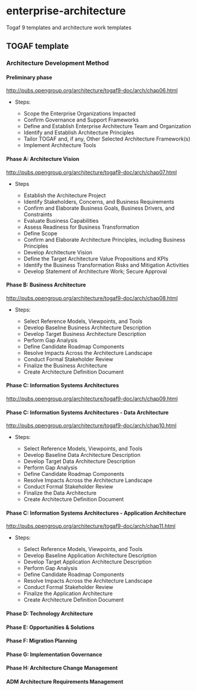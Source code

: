 # enterprise-architecture

Togaf 9 templates and architecture work templates

## TOGAF template
### Architecture Development Method
#### Preliminary phase

http://pubs.opengroup.org/architecture/togaf9-doc/arch/chap06.html

* Steps:

    * Scope the Enterprise Organizations Impacted
    * Confirm Governance and Support Frameworks
    * Define and Establish Enterprise Architecture Team and Organization
    * Identify and Establish Architecture Principles
    * Tailor TOGAF and, if any, Other Selected Architecture Framework(s)
    * Implement Architecture Tools

#### Phase A: Architecture Vision

http://pubs.opengroup.org/architecture/togaf9-doc/arch/chap07.html

* Steps

    * Establish the Architecture Project
    * Identify Stakeholders, Concerns, and Business Requirements
    * Confirm and Elaborate Business Goals, Business Drivers, and Constraints
    * Evaluate Business Capabilities
    * Assess Readiness for Business Transformation
    * Define Scope
    * Confirm and Elaborate Architecture Principles, including Business Principles
    * Develop Architecture Vision
    * Define the Target Architecture Value Propositions and KPIs
    * Identify the Business Transformation Risks and Mitigation Activities
    * Develop Statement of Architecture Work; Secure Approval

#### Phase B: Business Architecture

http://pubs.opengroup.org/architecture/togaf9-doc/arch/chap08.html

* Steps:

    * Select Reference Models, Viewpoints, and Tools
    * Develop Baseline Business Architecture Description
    * Develop Target Business Architecture Description
    * Perform Gap Analysis
    * Define Candidate Roadmap Components
    * Resolve Impacts Across the Architecture Landscape
    * Conduct Formal Stakeholder Review
    * Finalize the Business Architecture
    * Create Architecture Definition Document

#### Phase C: Information Systems Architectures

http://pubs.opengroup.org/architecture/togaf9-doc/arch/chap09.html

#### Phase C: Information Systems Architectures - Data Architecture

http://pubs.opengroup.org/architecture/togaf9-doc/arch/chap10.html

* Steps:

    * Select Reference Models, Viewpoints, and Tools
    * Develop Baseline Data Architecture Description
    * Develop Target Data Architecture Description
    * Perform Gap Analysis
    * Define Candidate Roadmap Components
    * Resolve Impacts Across the Architecture Landscape
    * Conduct Formal Stakeholder Review
    * Finalize the Data Architecture
    * Create Architecture Definition Document


#### Phase C: Information Systems Architectures - Application Architecture

http://pubs.opengroup.org/architecture/togaf9-doc/arch/chap11.html

* Steps:

    * Select Reference Models, Viewpoints, and Tools
    * Develop Baseline Application Architecture Description
    * Develop Target Application Architecture Description
    * Perform Gap Analysis
    * Define Candidate Roadmap Components
    * Resolve Impacts Across the Architecture Landscape
    * Conduct Formal Stakeholder Review
    * Finalize the Application Architecture
    * Create Architecture Definition Document


#### Phase D: Technology Architecture

#### Phase E: Opportunities & Solutions

#### Phase F: Migration Planning

#### Phase G: Implementation Governance

#### Phase H: Architecture Change Management

#### ADM Architecture Requirements Management